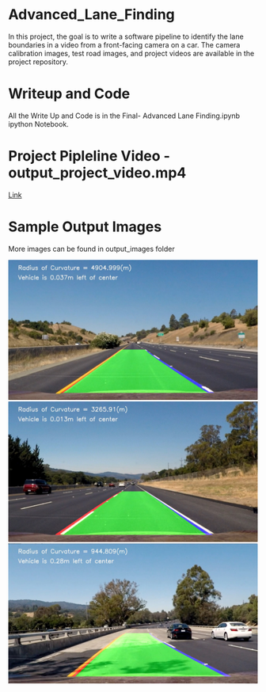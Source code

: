 # Advanced_Lane_Finding
In this project, the goal is to write a software pipeline to identify the lane boundaries in a video from a front-facing camera on a car. The camera calibration images, test road images, and project videos are available in the project repository.

[//]: # (Image References)

[image1]: ./output_images/tracked_0.jpg
[image2]: ./output_images/tracked_1.jpg
[image3]: ./output_images/tracked_5.jpg
[video1]: ./output_project_video.mp4

# Writeup and Code
All the Write Up and Code is in the Final- Advanced Lane Finding.ipynb ipython Notebook. 

# Project Pipleline Video - output_project_video.mp4
[Link][video1]

# Sample Output Images
More images can be found in output_images folder

![alt text][image1]
![alt text][image2]
![alt text][image3]
